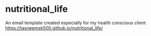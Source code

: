 # nutritional_life
An email template created especially for my health conscious client
https://tasneemsk500.github.io/nutritional_life/
